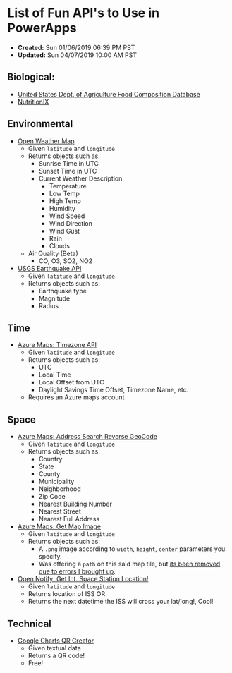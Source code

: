 # List of Fun API's to Use in PowerApps

- **Created:** Sun 01/06/2019 06:39 PM PST
- **Updated:** Sun 04/07/2019 10:00 AM PST

## Biological:

- [United States Dept. of Agriculture Food Composition Database](https://ndb.nal.usda.gov/ndb/search/list)
- [NutritionIX](https://developer.nutritionix.com/)

## Environmental

- [Open Weather Map](https://openweathermap.org/api)
  - Given `latitude` and `longitude`
  - Returns objects such as:
    - Sunrise Time in UTC
    - Sunset Time in UTC
    - Current Weather Description
      - Temperature
      - Low Temp
      - High Temp
      - Humidity
      - Wind Speed
      - Wind Direction
      - Wind Gust
      - Rain
      - Clouds
  - Air Quality (Beta)
    - CO, O3, SO2, NO2
- [USGS Earthquake API](https://earthquake.usgs.gov/fdsnws/event/1/)
    - Given `latitude` and `longitude`
    - Returns objects such as:
      - Earthquake type
      - Magnitude
      - Radius

## Time

- [Azure Maps: Timezone API](https://docs.microsoft.com/en-us/rest/api/maps/timezone/gettimezonebycoordinates)
  - Given `latitude` and `longitude`
  - Returns objects such as: 
     - UTC
     - Local Time
     - Local Offset from UTC
     - Daylight Savings Time Offset, Timezone Name, etc.
  - Requires an Azure maps account

## Space

- [Azure Maps: Address Search Reverse GeoCode](https://docs.microsoft.com/en-us/rest/api/maps/search/getsearchaddressreverse)
  - Given `latitude` and `longitude`
  - Returns objects such as:
    - Country
    - State
    - County
    - Municipality
    - Neighborhood
    - Zip Code
    - Nearest Building Number
    - Nearest Street
    - Nearest Full Address
- [Azure Maps: Get Map Image](https://docs.microsoft.com/en-us/rest/api/maps/render/getmapimage)
  - Given `latitude` and `longitude`
  - Returns objects such as: 
    - A `.png` image according to `width`, `height`, `center` parameters you specify.
    - Was offering a `path` on this said map tile, but [its been removed due to errors I brought up](https://github.com/MicrosoftDocs/azure-docs/issues/21449#issuecomment-451804267).
- [Open Notify: Get Int. Space Station Location!](http://open-notify.org/)
  - Given `latitude` and `longitude`
  - Returns location of ISS OR
  - Returns the next datetime the ISS will cross your lat/long!, Cool!
    
## Technical

- [Google Charts QR Creator](https://developers.google.com/chart/infographics/docs/qr_codes)
  - Given textual data
  - Returns a QR code!
  - Free!
